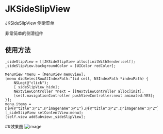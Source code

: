 # JKSideSlipView
JKSideSlipView 侧滑菜单

非常简单的侧滑组件

## 使用方法
   
    _sideSlipView = [[JKSideSlipView alloc]initWithSender:self];
    _sideSlipView.backgroundColor = [UIColor redColor];
    
    MenuView *menu = [MenuView menuView];
    [menu didSelectRowAtIndexPath:^(id cell, NSIndexPath *indexPath) {
        NSLog(@"click");
        [_sideSlipView hide];
        NextViewController *next = [[NextViewController alloc]init];
        [self.navigationController pushViewController:next animated:YES];
    }];
    menu.items = @[@{@"title":@"1",@"imagename":@"1"},@{@"title":@"2",@"imagename":@"2"},@{@"title":@"3",@"imagename":@"3"},@{@"title":@"4",@"imagename":@"4"}];
    [_sideSlipView setContentView:menu];
    [self.view addSubview:_sideSlipView];

##效果图
![image](https://raw.githubusercontent.com/shaojiankui/JKSideSlipView/master/thumb.png)
